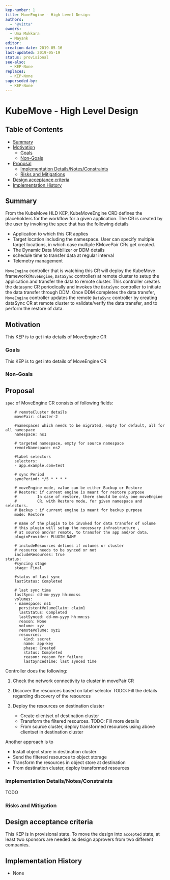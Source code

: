 ```yaml
---
kep-number: 1
title: MoveEngine - High Level Design
authors:
  - "@vitta"
owners:
  - Uma Mukkara
  - Mayank
editor: 
creation-date: 2019-05-16
last-updated: 2019-05-19
status: provisional
see-also:
  - KEP-None
replaces:
  - KEP-None
superseded-by:
  - KEP-None
---
```


# KubeMove - High Level Design



## Table of Contents

* [Summary](#summary)
* [Motivation](#motivation)
    * [Goals](#goals)
    * [Non-Goals](#non-goals)
* [Proposal](#proposal)
    * [Implementation Details/Notes/Constraints](#implementation-detailsnotesconstraints)
    * [Risks and Mitigations](#risks-and-mitigations)
* [Design acceptance criteria](#design-acceptance-criteria)
* [Implementation History](#implementation-history)

## Summary

From the KubeMove HLD KEP, KubeMoveEngine CRD defines the placeholders for the workflow for a given application. The CR is created by the user by invoking the spec that has the following details
   - Application to which this CR applies
   - Target location including the namespace. User can specify multiple target locations, in which case multiple KMovePair CRs get created.
   - The Dynamic Data Mobilizer or DDM details
   - schedule time to transfer data at regular interval
   - Telemetry management

`MoveEngine` controller that is watching this CR will deploy the KubeMove framework(`MoveEngine`, `DataSync` controller) at remote cluster to
setup the application and transfer the data to remote cluster. This controller creates the datasync CR periodically and invokes the `DataSync`
controller to initiate the data transfer through DDM. Once DDM completes the data transfer, `MoveEngine` controller updates the remote `DataSync` controller by creating dataSync CR at remote cluster to validate/verify the data transfer, and to perform the restore of data.

## Motivation

This KEP is to get into details of MoveEngine CR

### Goals

This KEP is to get into details of MoveEngine CR

### Non-Goals

## Proposal

`spec` of MoveEngine CR consists of following fields:
```
    # remoteCluster details
    movePair: cluster-2

    #namespaces which needs to be migrated, empty for default, all for all namespace
    namespace: ns1

    # targeted namespace, empty for source namespace
    remoteNamespace: ns2

    #label selectors
    selectors:
    - app.example.com=test

    # sync Period
    syncPeriod: */5 * * * *

    # moveEngine mode, value can be either Backup or Restore
    # Restore: if current engine is meant for restore purpose
    #         In case of restore, there should be only one moveEngine
    #         CR, with Restore mode, for given namespace and selectors.
    # Backup : if current engine is meant for backup purpose
    mode: Restore

    # name of the plugin to be invoked for data transfer of volume
    # this plugin will setup the necessary infrastructure ,
    # at source and/or remote, to transfer the app and/or data. 
    pluginProvider: PLUGIN_NAME

    # includeResources defines if volumes or cluster
    # resource needs to be synced or not
    includeResources: true
status:
    #syncing stage
    stage: Final

    #status of last sync
    lastStatus: Completed

    # last sync time
    lastSync: dd-mm-yyyy hh:mm:ss
    volumes:
    - namespace: ns1
      persistentVolumeClaim: claim1
      lastStatus: Completed
      lastSynced: dd-mm-yyyy hh:mm:ss
      reason: None
      volume: xyz
      remoteVolume: xyz1
      resources:
        kind: secret
        name: app-key
        phase: Created
        status: Completed
        reason: reason for failure
        lastSyncedTime: last synced time
```
Controller does the following:
1. Check the network connectivity to cluster in movePair CR

2. Discover the resources based on label selector
TODO: Fill the details regarding discovery of the resources

3. Deploy the resources on destination cluster
   - Create clientset of destination cluster
   - Transform the filtered resources. TODO: Fill more details
   - From source cluster, deploy transformed resources using above clientset in destination cluster

Another approach is to
 - Install object store in destination cluster
 - Send the filtered resources to object storage
 - Transform the resources in object store at destination
 - From destination cluster, deploy transformed resources

### Implementation Details/Notes/Constraints

TODO

### Risks and Mitigation


## Design acceptance criteria

This KEP is in provisional state. To move the design into `accepted` state, at least two sponsors are needed as design approvers from two different companies.

## Implementation History

- None


